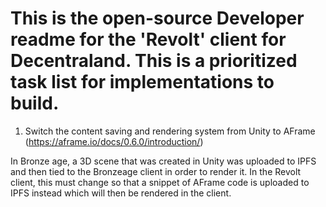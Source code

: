 # This is the open-source Developer readme for the 'Revolt' client for Decentraland.  This is a prioritized task list for implementations to build.  

1) Switch the content saving and rendering system from Unity to AFrame (https://aframe.io/docs/0.6.0/introduction/)

  In Bronze age, a 3D scene that was created in Unity was uploaded to IPFS and then tied to the Bronzeage client in order to render it.  In the Revolt client, this must change so that a snippet of AFrame code is uploaded to IPFS instead which will then be rendered in the client.  
